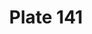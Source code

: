 ---
pid: '141'
an: '7'
title: Plate 141
rev_year: 
_date: 
caption: 'Chapeau à Côtes.

'
translation: Hat with Stripes.
student: Jodi Mikesell
keywords: 
permalink: /plates/141/
layout: plate-page
---